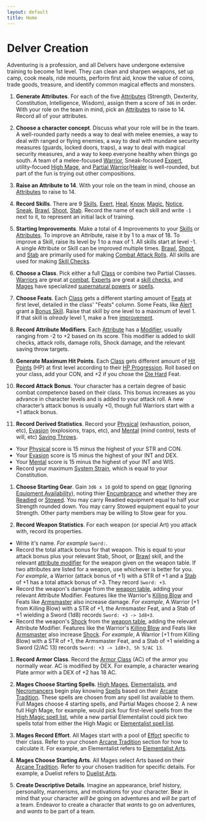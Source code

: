 ```yaml
---
layout: default
title: Home
---
```


# Delver Creation

Adventuring is a profession, and all Delvers have undergone extensive training to become 1st level. They can clean and sharpen weapons, set up camp, cook meals, ride mounts, perform first aid, know the value of coins, trade goods, treasure, and identify common magical effects and monsters.


1. **Generate Attributes**. For each of the five [Attributes](/rules#attributes) (Strength, Dexterity, Constitution, Intelligence, Wisdom), assign them a score of `3d6` in order. With your role on the team in mind, pick an [Attributes](/rules#attributes) to raise to 14. Record all of your attributes.

1. **Choose a character concept**. Discuss what your role will be in the team. A well-rounded party needs a way to deal with melee enemies, a way to deal with ranged or flying enemies, a way to deal with mundane security measures (guards, locked doors, traps), a way to deal with magical security measures, and a way to keep everyone healthy when things go south. A team of a melee-focused [Warrior](/classes#warrior), Sneak-focused [Expert](/classes#expert), utility-focued [High Mage](/arcane-traditions#high-mage), and [Partial Warrior](/classes#partial-warrior)/[Healer](/arcane-traditions#healer) is well-rounded, but part of the fun is trying out other compositions.

1. **Raise an Attribute to 14**. With your role on the team in mind, choose an [Attributes](/rules#attributes) to raise to 14.

1. **Record Skills**. There are 9 [Skills](/rules#skills), [Exert](/rules#exert), [Heal](/rules#heal), [Know](/rules#know), [Magic](/rules#magic), [Notice](/rules#notice), [Sneak](/rules#sneak), [Brawl](/rules#brawl), [Shoot](/rules#shoot), [Stab](/rules#stab). Record the name of each skill and write `-1` next to it, to represent an initial lack of training.

1. **Starting Improvements**. Make a total of 4 <span id="improvement">Improvements<span> to your [Skills](/rules#skills) or [Attributes](/rules#attributes). To improve an Attribute, raise it by 1 to a max of 18. To improve a Skill, raise its level by 1 to a max of 1. All skills start at level -1. A single Attribute or Skill can be improved multiple times. [Brawl](/rules#brawl), [Shoot](/rules#shoot), and [Stab](/rules#stab) are primarily used for making [Combat Attack Rolls](/combat#combat-attack-rolls). All skills are used for making [Skill Checks](/rules#skill-checks).

1. **Choose a Class**. Pick either a full [Class](/classes) or combine two Partial Classes. [Warriors](/classes#warrior) are great at [combat](/combat), [Experts](/classes#expert) are great a [skill checks](/rules#skills), and [Mages](/classes#mage) have specialized [supernatural powers](/arcane-traditions) or [spells](/spells).

1. **Choose Feats**. Each [Class](/classes) gets a different starting amount of [Feats](/feats) at first level, detailed in the class' "Feats" column. Some Feats, like [Alert](/feats#Alert-c) grant a [Bonus Skill](/rules#bonus-skill). Raise that skill by one level to a maximum of level 1. If that skill is *already* level 1, make a free [improvement](#improvement).

1. **Record Attribute Modifiers**. Each [Attribute](/rules#attributes) has a [Modifier](/rules#attribute-modifiers), usually ranging from -2 to +2 based on its score. This modifier is added to skill checks, attack rolls, damage rolls, Shock damage, and the relevant saving throw targets.

1. **Generate Maximum Hit Points**. Each [Class](/classes) gets different amount of [Hit Points](/rules#hit-points) (HP) at first level according to their [HP Progression](/rules#hp-progression). Roll based on your class, add your CON, and +2 if you chose the [Die Hard](/feats#die-hard-c) Feat.

1. **Record Attack Bonus**. Your character has a certain degree of basic combat competence based on their class. This bonus increases as you advance in character levels and is added to your attack roll. A new character’s attack bonus is usually +0, though full Warriors start with a +1 attack bonus.

1. **Record Derived Statistics**. Record your [Physical](/rules#physical) (exhaustion, poison, etc), [Evasion](/rules#evasion) (explosions, traps, etc), and [Mental](/rules#mental) (mind control, tests of will, etc) [Saving Throws](/rules#saving-throws).
  - Your [Physical](/rules#physical) score is 15 minus the highest of your STR and CON.
  - Your [Evasion](/rules#evasion) score is 15 minus the highest of your INT and DEX.
  - Your [Mental](/rules#mental) score is 15 minus the highest of your INT and WIS.
  - Record your maximum [System Strain](/rules#system-strain), which is equal to your Constitution.

1. **Choose Starting Gear**. Gain `3d6 x 10` gold to spend on [gear](/equipment) (ignoring [Equipment Availability](/equipment#equipment-availability)), noting thier [Encumbrance](/rules#encumbrance) and whether they are [Readied](/rules#readied) or [Stowed](/rules#stowed). You may carry Readied equipment equal to half your Strength rounded down. You may carry Stowed equipment equal to your Strength. Other party members may be willing to Stow gear for you.

1. **Record Weapon Statistics**. For each weapon (or special Art) you attack with, record its properties.
  - Write it's name. *For example* `Sword:`.
  - Record the total attack bonus for that weapon. This is equal to your attack bonus plus your relevant Stab, Shoot, or [Brawl](/rules#brawl) skill, and the relevant [attribute modifier](/rules#attribute-modifiers) for the weapon given on the weapon table. If two attributes are listed for a weapon, use whichever is better for you. *For example*, a Warrior (attack bonus of +1) with a STR of +1 and a [Stab](/rules#stab) of +1 has a total attack bonus of +3. They record `Sword: +3`.
  - Record the weapon's damage from the [weapon table](/equipment#weapons), adding your relevant Attribute Modifier. Features like the Warrior's [Killing Blow](/classes#class-ability-killing-blow) and Feats like [Armsmaster](/feats#armsmaster-c) also increase damage. *For example*, A Warrior (+1 from Killing Blow) with a STR of +1, the Armsmaster Feat, and a Stab of +1 wielding a Sword (1d8) records `Sword: +3 -> 1d8+3`.
  - Record the weapon's [Shock](/combat#shock) from the [weapon table](/equipment#weapons), adding the relevant Attribute Modifier. Features like the Warrior's [Killing Blow](/classes#class-ability-killing-blow) and Feats like [Armsmaster](/feats#armsmaster-c) also increase [Shock](/combat#shock). *For example*, A Warrior (+1 from Killing Blow) with a STR of +1, the Armsmaster Feat, and a Stab of +1 wielding a Sword (2/AC 13) records `Sword: +3 -> 1d8+3, Sh 5/AC 13`.

1. **Record Armor Class**. Record the [Armor Class](/equipment#armor-class) (AC) of the armor you normally wear. AC is modified by DEX. For example, a character wearing Plate armor with a DEX of +2 has 18 AC.

1. **Mages Choose Starting Spells**. [High Mages](/arcane-traditions#high-mage), [Elementalists](/arcane-traditions#elementalist), and [Necromancers](/arcane-traditions#necromancer) begin play knowing [Spells](/spells) based on their [Arcane Tradition](/arcane-traditions). These spells are chosen from any spell list available to them. Full Mages choose 4 starting spells, and Partial Mages choose 2. A new full High Mage, for example, would pick four first-level spells from the [High Magic spell list](/spells#high-magic-spells), while a new partial Elementalist could pick two spells total from either the High Magic or [Elementalist spell list](/spells#elementalist-spells).

1. **Mages Record Effort**. All Mages start with a pool of [Effort](/classes#effort) specific to their class. Refer to your chosen [Arcane Tradition](/arcane-traditions) section for how to calculate it. For example, an Elementalist refers to [Elementalist Arts](/arcane-traditions#elementalist-arts).

1. **Mages Choose Starting Arts**. All Mages select Arts based on their [Arcane Tradition](/arcane-traditions). Refer to your chosen tradition for specific details. For example, a Duelist refers to [Duelist Arts](/arcane-traditions#duelist-arts).

1. **Create Descriptive Details**. Imagine an appearance, brief history, personality, mannerisms, and motivations for your character. Bear in mind that your character *will be* going on adventures and *will be* part of a team. Endeavor to create a character that *wants* to go on adventures, and *wants* to be part of a team.
